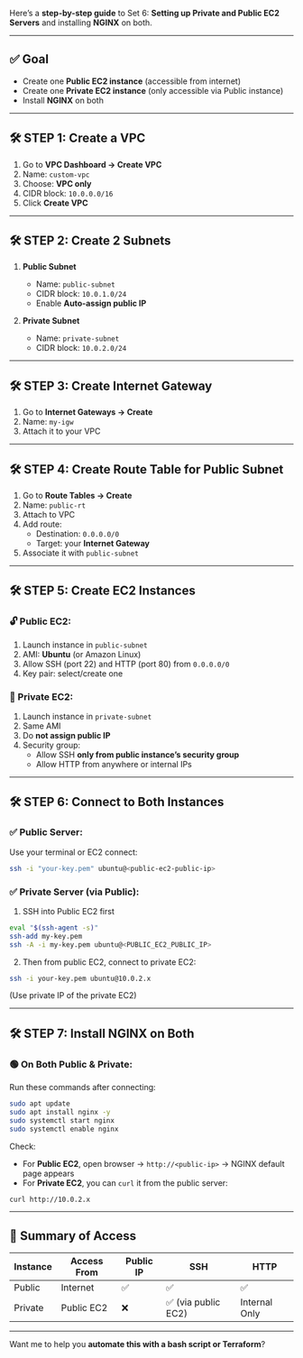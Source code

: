 Here’s a **step-by-step guide** to Set 6: **Setting up Private and Public EC2 Servers** and installing **NGINX** on both.

---

## ✅ **Goal**
- Create one **Public EC2 instance** (accessible from internet)
- Create one **Private EC2 instance** (only accessible via Public instance)
- Install **NGINX** on both

---

## 🛠️ **STEP 1: Create a VPC**
1. Go to **VPC Dashboard → Create VPC**
2. Name: `custom-vpc`
3. Choose: **VPC only**
4. CIDR block: `10.0.0.0/16`
5. Click **Create VPC**

---

## 🛠️ **STEP 2: Create 2 Subnets**
1. **Public Subnet**
   - Name: `public-subnet`
   - CIDR block: `10.0.1.0/24`
   - Enable **Auto-assign public IP**

2. **Private Subnet**
   - Name: `private-subnet`
   - CIDR block: `10.0.2.0/24`

---

## 🛠️ **STEP 3: Create Internet Gateway**
1. Go to **Internet Gateways → Create**
2. Name: `my-igw`
3. Attach it to your VPC

---

## 🛠️ **STEP 4: Create Route Table for Public Subnet**
1. Go to **Route Tables → Create**
2. Name: `public-rt`
3. Attach to VPC
4. Add route:
   - Destination: `0.0.0.0/0`
   - Target: your **Internet Gateway**
5. Associate it with `public-subnet`

---

## 🛠️ **STEP 5: Create EC2 Instances**

### 🔓 Public EC2:
1. Launch instance in `public-subnet`
2. AMI: **Ubuntu** (or Amazon Linux)
3. Allow SSH (port 22) and HTTP (port 80) from `0.0.0.0/0`
4. Key pair: select/create one

### 🔐 Private EC2:
1. Launch instance in `private-subnet`
2. Same AMI
3. Do **not assign public IP**
4. Security group:
   - Allow SSH **only from public instance’s security group**
   - Allow HTTP from anywhere or internal IPs

---

## 🛠️ **STEP 6: Connect to Both Instances**

### ✅ Public Server:
Use your terminal or EC2 connect:

```bash
ssh -i "your-key.pem" ubuntu@<public-ec2-public-ip>
```

### ✅ Private Server (via Public):
1. SSH into Public EC2 first
```bash
eval "$(ssh-agent -s)"
ssh-add my-key.pem
ssh -A -i my-key.pem ubuntu@<PUBLIC_EC2_PUBLIC_IP>
 ```
2. Then from public EC2, connect to private EC2:

```bash
ssh -i your-key.pem ubuntu@10.0.2.x
```

(Use private IP of the private EC2)

---

## 🛠️ **STEP 7: Install NGINX on Both**

### 🟢 On Both Public & Private:
Run these commands after connecting:

```bash
sudo apt update
sudo apt install nginx -y
sudo systemctl start nginx
sudo systemctl enable nginx
```

Check:
- For **Public EC2**, open browser → `http://<public-ip>` → NGINX default page appears
- For **Private EC2**, you can `curl` it from the public server:

```bash
curl http://10.0.2.x
```

---

## 🔐 Summary of Access

| Instance | Access From | Public IP | SSH | HTTP |
|----------|-------------|-----------|-----|------|
| Public   | Internet     | ✅        | ✅  | ✅   |
| Private  | Public EC2   | ❌        | ✅ (via public EC2) | Internal Only |

---

Want me to help you **automate this with a bash script or Terraform**?